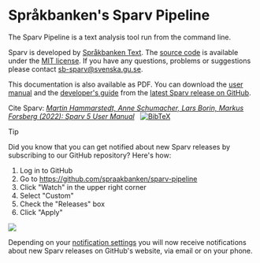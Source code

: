 # Språkbanken's Sparv Pipeline

The Sparv Pipeline is a text analysis tool run from the command line.

Sparv is developed by [Språkbanken Text](https://spraakbanken.gu.se/). The
[source code](https://github.com/spraakbanken/sparv-pipeline) is available under the
[MIT license](https://opensource.org/licenses/MIT). If you have any questions, problems
or suggestions please contact <sb-sparv@svenska.gu.se>.

This documentation is also available as PDF. You can download the [user manual](https://github.com/spraakbanken/sparv-pipeline/releases/latest/download/user-manual.pdf) and the [developer's guide](https://github.com/spraakbanken/sparv-pipeline/releases/latest/download/developers-guide.pdf) from the [latest Sparv release on GitHub](https://github.com/spraakbanken/sparv-pipeline/releases/latest).

Cite Sparv: *[Martin Hammarstedt, Anne Schumacher, Lars Borin, Markus Forsberg (2022): Sparv 5 User Manual](https://gup.ub.gu.se/publication/318405?lang=en
)* &nbsp; [![BibTeX](_media/bibtex.png)](https://spraakbanken.gu.se/en/research/publications/bibtex/318405)

> [!TIP]
> Did you know that you can get notified about new Sparv releases by subscribing to our GitHub repository? Here's how:
> 1. Log in to GitHub
> 2. Go to https://github.com/spraakbanken/sparv-pipeline
> 3. Click "Watch" in the upper right corner
> 4. Select "Custom"
> 5. Check the "Releases" box
> 6. Click "Apply"
>
>  ![](_media/watch-releases.png)
> <!-- > <p align="center">
>  <img src="_media/watch-releases.png" />
> </p> -->
>
> Depending on your [notification settings](https://github.com/settings/notifications) you will now receive notifications about new Sparv releases on GitHub's website, via email or on your phone.
